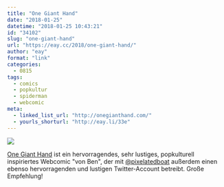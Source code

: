 ```yaml
---
title: "One Giant Hand"
date: "2018-01-25"
datetime: "2018-01-25 10:43:21"
id: "34102"
slug: "one-giant-hand"
url: "https://eay.cc/2018/one-giant-hand/"
author: "eay"
format: "link"
categories:
  - 0815
tags:
  - comics
  - popkultur
  - spiderman
  - webcomic
meta:
  - linked_list_url: "http://onegianthand.com/"
  - yourls_shorturl: "http://eay.li/33e"
---
```


![](https://eay.cc/uploads/2018/spiderman.jpg)

[One Giant Hand](http://onegianthand.com/) ist ein hervorragendes, sehr lustiges, popkulturell inspiriertes Webcomic "von Ben", der mit [@pixelatedboat](http://twitter.com/pixelatedboat) außerdem einen ebenso hervorragenden und lustigen Twitter-Account betreibt. Große Empfehlung!

